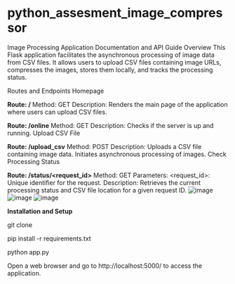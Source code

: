 # python_assesment_image_compressor


Image Processing Application Documentation and API Guide
Overview
This Flask application facilitates the asynchronous processing of image data from CSV files. It allows users to upload CSV files containing image URLs, compresses the images, stores them locally, and tracks the processing status.

Routes and Endpoints
Homepage

**Route: /**
Method: GET
Description: Renders the main page of the application where users can upload CSV files.


**Route: /online**
Method: GET
Description: Checks if the server is up and running.
Upload CSV File

**Route: /upload_csv**
Method: POST
Description: Uploads a CSV file containing image data. Initiates asynchronous processing of images.
Check Processing Status

**Route: /status/<request_id>**
Method: GET
Parameters:
<request_id>: Unique identifier for the request.
Description: Retrieves the current processing status and CSV file location for a given request ID.
![image](https://github.com/adityauwu/python_assesment_image_compressor/assets/64534738/2c94dd78-77c1-4919-aa61-64732fa2090d)
![image](https://github.com/adityauwu/python_assesment_image_compressor/assets/64534738/1e4dc496-828c-47dc-93bc-d79491554ce8)
![image](https://github.com/adityauwu/python_assesment_image_compressor/assets/64534738/79859241-7ada-408e-811e-ae4b1e48cea1)




**Installation and Setup**



git clone <repo>

pip install -r requirements.txt

python app.py


Open a web browser and go to http://localhost:5000/ to access the application.
